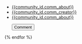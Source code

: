 <ul>
  <li>
    <a href="/community_id/{{com.comm_name}}/">{{community_id.comm_about}}</a>
  </li>

  <li>
    <a href="/community_id/{{com.comm_creator}}/"
      >{{community_id.comm_creator}}</a
    >
  </li>

  <li>
    <a href="/community_id/{{com.comm_about}}/">{{community_id.comm_about}}</a>
  </li>

<a href="/addcomment/"><button>Comment</button></a>

</ul>
{% endfor %}

